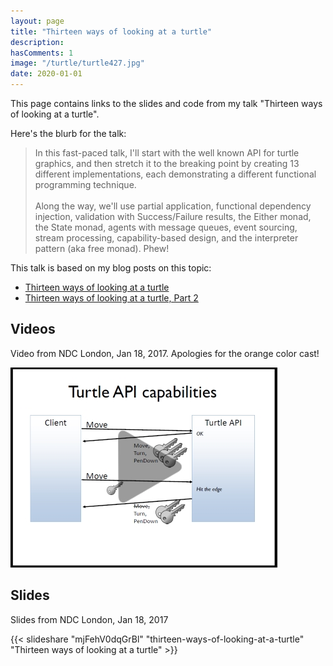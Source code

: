 ```yaml
---
layout: page
title: "Thirteen ways of looking at a turtle"
description:
hasComments: 1
image: "/turtle/turtle427.jpg"
date: 2020-01-01
---
```


This page contains links to the slides and code from my talk "Thirteen ways of looking at a turtle".

Here's the blurb for the talk:


> In this fast-paced talk, I'll start with the well known API for turtle graphics, and then stretch
> it to the breaking point by creating 13 different implementations, each demonstrating a different functional programming technique.
> \
> \
> Along the way, we'll use partial application, functional dependency injection, validation
> with Success/Failure results, the Either monad, the State monad, agents with message queues, event sourcing,
> stream processing, capability-based design, and the interpreter pattern (aka free monad). Phew!

This talk is based on my blog posts on this topic:

* [Thirteen ways of looking at a turtle](/posts/13-ways-of-looking-at-a-turtle/)
* [Thirteen ways of looking at a turtle, Part 2](/posts/13-ways-of-looking-at-a-turtle-2/)


## Videos

Video from NDC London, Jan 18, 2017. Apologies for the orange color cast!

[![NDC London, Jan 18, 2017](turtle427.jpg)](https://goo.gl/2BN161)


## Slides

Slides from NDC London, Jan 18, 2017

{{< slideshare "mjFehV0dqGrBl" "thirteen-ways-of-looking-at-a-turtle" "Thirteen ways of looking at a turtle" >}}

